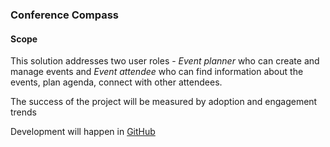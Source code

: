 ### Conference Compass

#### Scope
This solution addresses two user roles - *Event planner* who can create and manage events and *Event attendee* who can find information about the events, plan agenda, connect with other attendees.
  
 The success of the project will be measured by adoption and engagement trends
 
 Development will happen in [GitHub](http://github.com/Bluestone)
 

